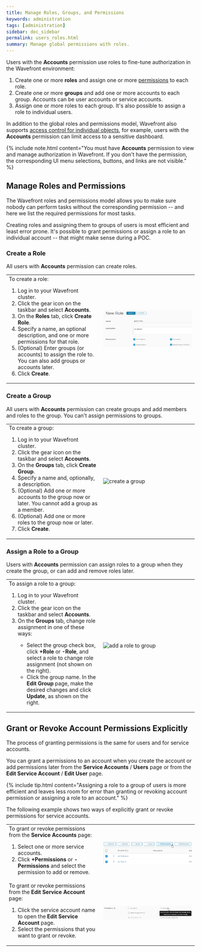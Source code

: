 ```yaml
---
title: Manage Roles, Groups, and Permissions
keywords: administration
tags: [administration]
sidebar: doc_sidebar
permalink: users_roles.html
summary: Manage global permissions with roles.
---
```


Users with the **Accounts** permission use roles to fine-tune authorization in the Wavefront environment:
1. Create one or more **roles** and assign one or more [permissions](permissions_overview.html) to each role.
2. Create one or more **groups** and add one or more accounts to each group. Accounts can be user accounts or service accounts.
3. Assign one or more roles to each group. It's also possible to assign a role to individual users.

In addition to the global roles and permissions model, Wavefront also supports [access control for individual objects](access.html), for example, users with the **Accounts** permission can limit access to a sensitive dashboard.

{% include note.html content="You must have **Accounts** permission to view and manage authorization in Wavefront. If you don't have the permission, the corresponding UI menu selections, buttons, and links are not visible." %}


## Manage Roles and Permissions

The Wavefront roles and permissions model allows you to make sure nobody can perform tasks without the corresponding permission -- and here we list the required permissions for most tasks.

Creating roles and assigning them to groups of users is most efficient and least error prone. It's possible to grant permissions or assign a role to an individual account -- that might make sense during a POC.

### Create a Role

All users with **Accounts** permission can create roles.

<table style="width: 100%;">
<tbody>
<tr>
<td width="50%">
To create a role:
<ol><li>Log in to your Wavefront cluster.</li>
<li>Click the gear icon on the taskbar and select <strong>Accounts</strong>.</li>
<li>On the <strong>Roles</strong> tab, click <strong>Create Role</strong>.</li>
<li>Specify a name, an optional description, and one or more permissions for that role.</li>
<li>(Optional) Enter groups (or accounts) to assign the role to. You can also add groups or accounts later. </li>
<li>Click <strong>Create</strong>. </li>
</ol></td>
<td width="50%"><img src="/images/create_role.png" alt="create a role"/></td>
</tr>
</tbody>
</table>




### Create a Group

All users with **Accounts** permission can create groups and add members and roles to the group. You can't assign permissions to groups.

<table style="width: 100%;">
<tbody>
<tr>
<td width="50%">
To create a group:
<ol><li>Log in to your Wavefront cluster.</li>
<li>Click the gear icon on the taskbar and select <strong>Accounts</strong>.</li>
<li>On the <strong>Groups</strong> tab, click <strong>Create Group</strong>.</li>
<li>Specify a name and, optionally, a description.</li>
<li>(Optional) Add one or more accounts to the group now or later. You cannot add a group as a member.</li>
<li>(Optional) Add one or more roles to the group now or later. </li>
<li>Click <strong>Create</strong>. </li></ol></td>
<td width="50%"><img src="/images/create_group.png" alt="create a group"/></td>
</tr>
</tbody>
</table>


### Assign a Role to a Group

Users with **Accounts** permission can assign roles to a group when they create the group, or can add and remove roles later.

<table style="width: 100%;">
<tbody>
<tr>
<td width="50%">
To assign a role to a group:
<ol><li>Log in to your Wavefront cluster.</li>
<li>Click the gear icon on the taskbar and select <strong>Accounts</strong>.</li>
<li>On the <strong>Groups</strong> tab, change role assignment in one of these ways: </li>
<ul><li>Select the group check box, click <strong>+Role</strong> or <strong>-Role</strong>, and select a role to change role assignment (not shown on  the right).</li>
<li>Click the group name. In the <strong>Edit Group</strong> page, make the desired changes and click <strong>Update</strong>, as shown on the right.</li></ul>
</ol>
</td>
<td width="50%"><img src="/images/add_role_to_group.png" alt="add a role to group"/></td>
</tr>
</tbody>
</table>


## Grant or Revoke Account Permissions Explicitly

The process of granting permissions is the same for users and for service accounts.

You can grant a permissions to an account when you create the account or add permissions later from the **Service Accounts** / **Users** page or from the **Edit Service Account** / **Edit User** page.


{% include tip.html content="Assigning a role to a group of users is more efficient and leaves less room for error than granting or revoking account permission or assigning a role to an account." %}


The following example shows two ways of explicitly grant or revoke permissions for service accounts.

<table style="width: 100%;">
<tbody>
<tr>
<td width="50%">
To grant or revoke permissions from the <strong>Service Accounts</strong> page:
<ol><li>Select one or more service accounts. </li>
<li>Click <strong>+Permissions</strong> or <strong>-Permissions</strong> and select the permission to add or remove.</li>
</ol></td>
<td width="50%"><img src="/images/sa_add_permission_global.png" alt="globally add or remove service account permissions"/></td>
</tr>
<tr>
<td width="50%">
To grant or revoke permissions from the <strong>Edit Service Account</strong> page:
<ol><li>Click the service account name to open the <strong>Edit Service Account</strong> page. </li>
<li>Select the permissions that you want to grant or revoke.</li>
</ol></td>
<td width="50%"><img src="/images/sa_add_permission_single.png" alt="add or remove service account permissions"/></td>
</tr>

</tbody>
</table>
